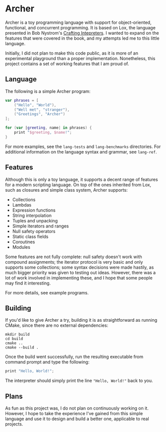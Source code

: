 # Archer

Archer is a toy programming language with support for object-oriented, functional, and concurrent programming. It is based on Lox, the language presented in Bob Nystrom's [Crafting Intepreters](https://www.craftinginterpreters.com/). I wanted to expand on the features that were covered in the book, and my attempts led me to this little language.

Initially, I did not plan to make this code public, as it is more of an experimental playground than a proper implementation. Nonetheless, this project contains a set of working features that I am proud of.

## Language

The following is a simple Archer program:

```kotlin
var phrases = [
    ("Hello", "World"),
    ("Well met", "stranger"),
    ("Greetings", "Archer")
];

for (var |greeting, name| in phrases) {
    print "$greeting, $name!";
}
```

For more examples, see the `lang-tests` and `lang-benchmarks` directories. For additional information on the language syntax and grammar, see `lang-ref`.

## Features

Although this is only a toy language, it supports a decent range of features for a modern scripting language. On top of the ones inherited from Lox, such as closures and simple class system, Archer supports:

* Collections
* Lambdas
* Expression functions
* String interpolation
* Tuples and unpacking
* Simple iterators and ranges
* Null safety operators
* Static class fields
* Coroutines
* Modules

Some features are not fully complete: null safety doesn't work with compound assignments; the iterator protocol is very basic and only supports some collections; some syntax decisions were made hastily, as much bigger priority was given to testing out ideas. However, there was a lot of work involved in implementing these, and I hope that some people may find it interesting.

For more details, see example programs.

## Building

If you'd like to give Archer a try, building it is as straightforward as running CMake, since there are no external dependencies:

```shell
mkdir build
cd build
cmake ..
cmake --build .
```

Once the build went successfully, run the resulting executable from command prompt and type the following:

```kotlin
print "Hello, World!";
```

The interpreter should simply print the line `"Hello, World!"` back to you.

## Plans

As fun as this project was, I do not plan on continuously working on it. However, I hope to take the experience I've gained from this simple language and use it to design and build a better one, applicable to real projects.
